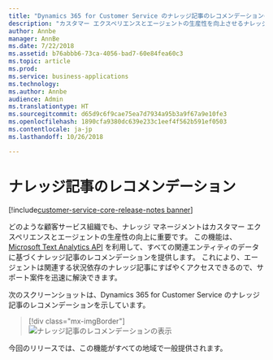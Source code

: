 ```yaml
---
title: "Dynamics 365 for Customer Service のナレッジ記事のレコメンデーションのしくみの確認"
description: "カスタマー エクスペリエンスとエージェントの生産性を向上させるナレッジ記事のレコメンデーション機能について理解します"
author: Annbe
manager: AnnBe
ms.date: 7/22/2018
ms.assetid: b76abbb6-73ca-4056-bad7-60e84fea60c3
ms.topic: article
ms.prod: 
ms.service: business-applications
ms.technology: 
ms.author: Annbe
audience: Admin
ms.translationtype: HT
ms.sourcegitcommit: d65d9c6f9cae75ea7d7934a95b3a9f67a9e10fe3
ms.openlocfilehash: 1890cfa9380dc639e233c1eef4f562b591ef0503
ms.contentlocale: ja-jp
ms.lasthandoff: 10/26/2018

---
```

#  <a name="knowledge-article-recommendation"></a>ナレッジ記事のレコメンデーション 

[!include[customer-service-core-release-notes banner](../../includes/customer-service-core-release-notes.md)]



どのような顧客サービス組織でも、ナレッジ マネージメントはカスタマー エクスペリエンスとエージェントの生産性の向上に重要です。  この機能は、[Microsoft Text Analytics API](https://azure.microsoft.com/en-in/services/cognitive-services/text-analytics/) を利用して、すべての関連エンティティのデータに基づくナレッジ記事のレコメンデーションを提供します。 これにより、エージェントは関連する状況依存のナレッジ記事にすばやくアクセスできるので、サポート案件を迅速に解決できます。

次のスクリーンショットは、Dynamics 365 for Customer Service のナレッジ記事のレコメンデーションを示しています。 

> [!div class="mx-imgBorder"]
> ![](media/knowledge-article-suggestion.png "ナレッジ記事のレコメンデーションの表示")

今回のリリースでは、この機能がすべての地域で一般提供されます。 

